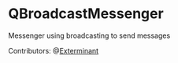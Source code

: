 # QBroadcastMessenger
Messenger using broadcasting to send messages

Contributors: @[Exterminant](https://github.com/Exterminant)
